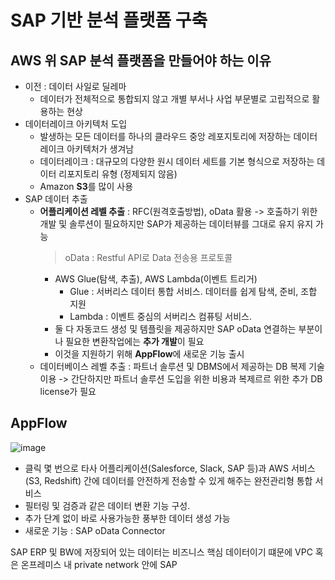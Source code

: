 # SAP 기반 분석 플랫폼 구축
## AWS 위 SAP 분석 플랫폼을 만들어야 하는 이유
- 이전 : 데이터 사일로 딜레마
  - 데이터가 전체적으로 통합되지 않고 개별 부서나 사업 부문별로 고립적으로 활용하는 현상
- 데이터레이크 아키텍처 도입
  - 발생하는 모든 데이터를 하나의 클라우드 중앙 레포지토리에 저장하는 데이터레이크 아키텍처가 생겨남
  - 데이터레이크 : 대규모의 다양한 원시 데이터 세트를 기본 형식으로 저장하는 데이터 리포지토리 유형 (정제되지 않음)
  - Amazon **S3**를 많이 사용
- SAP 데이터 추출
  - **어플리케이션 레벨 추출** : RFC(원격호출방법), oData 활용 -> 호출하기 위한 개발 및 솔루션이 필요하지만 SAP가 제공하는 데이터뷰를 그대로 유지 유지 가능   
    > oData : Restful API로 Data 전송용 프로토콜 
    - AWS Glue(탐색, 추출), AWS Lambda(이벤트 트리거)
      - Glue : 서버리스 데이터 통합 서비스. 데이터를 쉽게 탐색, 준비, 조합 지원
      - Lambda : 이벤트 중심의 서버리스 컴퓨팅 서비스.  
    - 둘 다 자동코드 생성 및 템플릿을 제공하지만 SAP oData 연결하는 부분이나 필요한 변환작업에는 **추가 개발**이 필요
    - 이것을 지원하기 위해 **AppFlow**에 새로운 기능 출시
  - 데이터베이스 레벨 추출 : 파트너 솔루션 및 DBMS에서 제공하는 DB 복제 기술 이용 -> 간단하지만 파트너 솔루션 도입을 위한 비용과 복제르르 위한 추가 DB license가 필요
## AppFlow
![image](https://user-images.githubusercontent.com/79209568/167689499-03980091-bad9-4d32-aa03-295e3755f90d.png)

- 클릭 몇 번으로 타사 어플리케이션(Salesforce, Slack, SAP 등)과 AWS 서비스(S3, Redshift) 간에 데이터를 안전하게 전송할 수 있게 해주는 완전관리형 통합 서비스
- 필터링 및 검증과 같은 데이터 변환 기능 구성.
- 추가 단계 없이 바로 사용가능한 풍부한 데이터 생성 가능
- 새로운 기능 : SAP oData Connector

SAP ERP 및 BW에 저장되어 있는 데이터는 비즈니스 핵심 데이터이기 떄문에 VPC 혹은 온프레미스 내 private network 안에 SAP 
